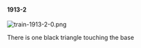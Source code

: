 #### 1913-2
![train-1913-2-0.png](https://github.com/lil-lab/nlvr/raw/master/nlvr/train/images/62/train-1913-2-0.png "train-1913-2-0.png")

There is one black triangle touching the base